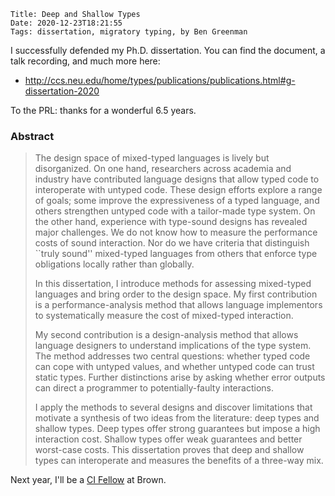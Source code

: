     Title: Deep and Shallow Types
    Date: 2020-12-23T18:21:55
    Tags: dissertation, migratory typing, by Ben Greenman

I successfully defended my Ph.D. dissertation.
You can find the document, a talk recording, and much more here:

- <http://ccs.neu.edu/home/types/publications/publications.html#g-dissertation-2020>

To the PRL: thanks for a wonderful 6.5 years.

<!-- more -->

### Abstract

> The design space of mixed-typed languages is lively but disorganized.
> On one hand, researchers across academia and industry have contributed language
>  designs that allow typed code to interoperate with untyped code.
> These design efforts explore a range of goals;
>  some improve the expressiveness of a typed language, and
>  others strengthen untyped code with a tailor-made type system.
> On the other hand, experience with type-sound designs has revealed major challenges.
> We do not know how to measure the performance costs of sound interaction.
> Nor do we have criteria that distinguish ``truly sound'' mixed-typed languages
>  from others that enforce type obligations locally rather than globally.
>
> In this dissertation, I introduce methods for assessing
>  mixed-typed languages and bring order to the design space.
> My first contribution is a performance-analysis method that allows language
>  implementors to systematically measure the cost of mixed-typed interaction.
>
> My second contribution is a design-analysis method that allows language designers
>  to understand implications of the type system.
> The method addresses two central questions: whether typed code can cope with
>  untyped values, and whether untyped code can trust static types.
> Further distinctions arise by asking whether error outputs can
>  direct a programmer to potentially-faulty interactions.
>
> I apply the methods to several designs and discover limitations that motivate
>  a synthesis of two ideas from the literature:
>  deep types and shallow types.
> Deep types offer strong guarantees but impose a high interaction cost.
> Shallow types offer weak guarantees and better worst-case costs.
> This dissertation proves that deep and shallow types can interoperate
>  and measures the benefits of a three-way mix.

Next year, I'll be a [CI Fellow](https://cifellows2020.org) at Brown.

